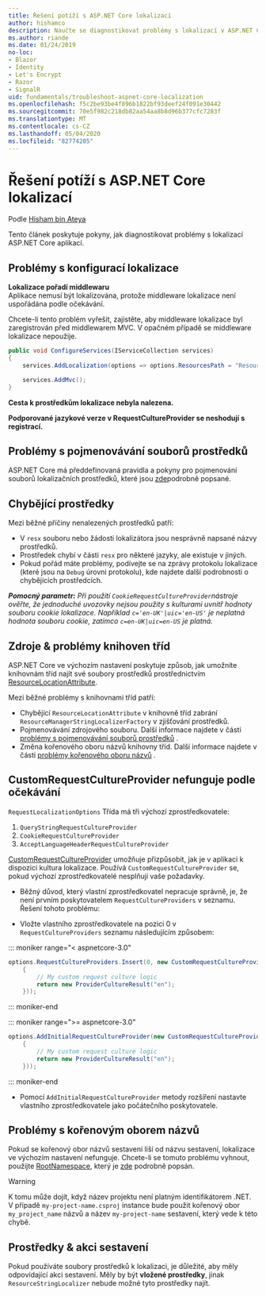 ```yaml
---
title: Řešení potíží s ASP.NET Core lokalizací
author: hishamco
description: Naučte se diagnostikovat problémy s lokalizací v ASP.NET Corech aplikacích.
ms.author: riande
ms.date: 01/24/2019
no-loc:
- Blazor
- Identity
- Let's Encrypt
- Razor
- SignalR
uid: fundamentals/troubleshoot-aspnet-core-localization
ms.openlocfilehash: f5c2be93be4f896b1822bf93deef24f091e30442
ms.sourcegitcommit: 70e5f982c218db82aa54aa8b8d96b377cfc7283f
ms.translationtype: MT
ms.contentlocale: cs-CZ
ms.lasthandoff: 05/04/2020
ms.locfileid: "82774285"
---
```

# <a name="troubleshoot-aspnet-core-localization"></a>Řešení potíží s ASP.NET Core lokalizací

Podle [Hisham bin Ateya](https://github.com/hishamco)

Tento článek poskytuje pokyny, jak diagnostikovat problémy s lokalizací ASP.NET Core aplikací.

## <a name="localization-configuration-issues"></a>Problémy s konfigurací lokalizace

**Lokalizace pořadí middlewaru**  
Aplikace nemusí být lokalizována, protože middleware lokalizace není uspořádána podle očekávání.

Chcete-li tento problém vyřešit, zajistěte, aby middleware lokalizace byl zaregistrován před middlewarem MVC. V opačném případě se middleware lokalizace nepoužije.

```csharp
public void ConfigureServices(IServiceCollection services)
{
    services.AddLocalization(options => options.ResourcesPath = "Resources");

    services.AddMvc();
}
```

**Cesta k prostředkům lokalizace nebyla nalezena.**

**Podporované jazykové verze v RequestCultureProvider se neshodují s registrací.**  

## <a name="resource-file-naming-issues"></a>Problémy s pojmenovávání souborů prostředků

ASP.NET Core má předdefinovaná pravidla a pokyny pro pojmenování souborů lokalizačních prostředků, které jsou [zde](xref:fundamentals/localization?view=aspnetcore-2.2#resource-file-naming)podrobně popsané.

## <a name="missing-resources"></a>Chybějící prostředky

Mezi běžné příčiny nenalezených prostředků patří:

- V `resx` souboru nebo žádosti lokalizátora jsou nesprávně napsané názvy prostředků.
- Prostředek chybí v části `resx` pro některé jazyky, ale existuje v jiných.
- Pokud pořád máte problémy, podívejte se na zprávy protokolu lokalizace (které jsou na `Debug` úrovni protokolu), kde najdete další podrobnosti o chybějících prostředcích.

_**Pomocný parametr:** Při použití `CookieRequestCultureProvider`nástroje ověřte, že jednoduché uvozovky nejsou použity s kulturami uvnitř hodnoty souboru cookie lokalizace. Například `c='en-UK'|uic='en-US'` je neplatná hodnota souboru cookie, zatímco `c=en-UK|uic=en-US` je platná._

## <a name="resources--class-libraries-issues"></a>Zdroje & problémy knihoven tříd

ASP.NET Core ve výchozím nastavení poskytuje způsob, jak umožníte knihovnám tříd najít své soubory prostředků prostřednictvím [ResourceLocationAttribute](/dotnet/api/microsoft.extensions.localization.resourcelocationattribute?view=aspnetcore-2.1).

Mezi běžné problémy s knihovnami tříd patří:
- Chybějící `ResourceLocationAttribute` v knihovně tříd zabrání `ResourceManagerStringLocalizerFactory` v zjišťování prostředků.
- Pojmenovávání zdrojového souboru. Další informace najdete v části [problémy s pojmenovávání souborů prostředků](#resource-file-naming-issues) .
- Změna kořenového oboru názvů knihovny tříd. Další informace najdete v části [problémy kořenového oboru názvů](#root-namespace-issues) .

## <a name="customrequestcultureprovider-doesnt-work-as-expected"></a>CustomRequestCultureProvider nefunguje podle očekávání

`RequestLocalizationOptions` Třída má tři výchozí zprostředkovatele:

1. `QueryStringRequestCultureProvider`
2. `CookieRequestCultureProvider`
3. `AcceptLanguageHeaderRequestCultureProvider`

[CustomRequestCultureProvider](/dotnet/api/microsoft.aspnetcore.localization.customrequestcultureprovider?view=aspnetcore-2.1) umožňuje přizpůsobit, jak je v aplikaci k dispozici kultura lokalizace. Používá `CustomRequestCultureProvider` se, pokud výchozí zprostředkovatelé nesplňují vaše požadavky.

- Běžný důvod, který vlastní zprostředkovatel nepracuje správně, je, že není prvním poskytovatelem `RequestCultureProviders` v seznamu. Řešení tohoto problému:

- Vložte vlastního zprostředkovatele na pozici 0 v `RequestCultureProviders` seznamu následujícím způsobem:

::: moniker range="< aspnetcore-3.0"
```csharp
options.RequestCultureProviders.Insert(0, new CustomRequestCultureProvider(async context =>
    {
        // My custom request culture logic
        return new ProviderCultureResult("en");
    }));
```
::: moniker-end

::: moniker range=">= aspnetcore-3.0"
```csharp
options.AddInitialRequestCultureProvider(new CustomRequestCultureProvider(async context =>
    {
        // My custom request culture logic
        return new ProviderCultureResult("en");
    }));
```
::: moniker-end

- Pomocí `AddInitialRequestCultureProvider` metody rozšíření nastavte vlastního zprostředkovatele jako počátečního poskytovatele.

## <a name="root-namespace-issues"></a>Problémy s kořenovým oborem názvů

Pokud se kořenový obor názvů sestavení liší od názvu sestavení, lokalizace ve výchozím nastavení nefunguje. Chcete-li se tomuto problému vyhnout, použijte [RootNamespace](/dotnet/api/microsoft.extensions.localization.rootnamespaceattribute?view=aspnetcore-2.1), který je [zde](xref:fundamentals/localization?view=aspnetcore-2.2#resource-file-naming) podrobně popsán.

> [!WARNING]
> K tomu může dojít, když název projektu není platným identifikátorem .NET. V případě `my-project-name.csproj` instance bude použit kořenový obor `my_project_name` názvů a název `my-project-name` sestavení, který vede k této chybě. 

## <a name="resources--build-action"></a>Prostředky & akci sestavení

Pokud používáte soubory prostředků k lokalizaci, je důležité, aby měly odpovídající akci sestavení. Měly by být **vložené prostředky**, jinak `ResourceStringLocalizer` nebude možné tyto prostředky najít.
